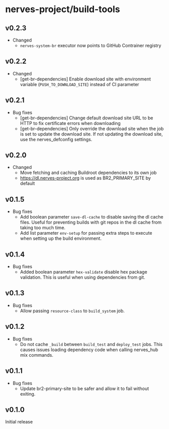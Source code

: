 # nerves-project/build-tools

## v0.2.3

* Changed
  *  `nerves-system-br` executor now points to GitHub Contrainer registry

## v0.2.2

* Changed
  * [get-br-dependencies] Enable download site with environment variable
    (`PUSH_TO_DOWNLOAD_SITE`) instead of CI parameter

## v0.2.1

* Bug fixes
  * [get-br-dependencies] Change default download site URL to be HTTP
    to fix certificate errors when downloading
  * [get-br-dependencies] Only override the download site when the job is
    set to update the download site. If not updating the download site, use 
    the nerves_defconfig settings.

## v0.2.0

* Changed
  * Move fetching and caching Buildroot dependencies to its own job
  * https://dl.nerves-project.org is used as BR2_PRIMARY_SITE by default

## v0.1.5

* Bug fixes
  * Add boolean parameter `save-dl-cache` to disable saving the dl cache
    files. Useful for preventing builds with git repos in the dl cache
    from taking too much time.
  * Add list parameter `env-setup` for passing extra steps to execute when
    setting up the build environment.

## v0.1.4

* Bug fixes
  * Added boolean parameter `hex-validate` disable hex package
    validation. This is useful when using dependencies from git.

## v0.1.3

* Bug fixes
  * Allow passing `resource-class` to `build_system` job.

## v0.1.2

* Bug fixes
  * Do not cache `_build` between `build_test` and `deploy_test` jobs. This
    causes issues loading dependency code when calling nerves_hub mix commands.

## v0.1.1

* Bug fixes
  * Update br2-primary-site to be safer and allow it to fail without exiting.

## v0.1.0

Initial release
